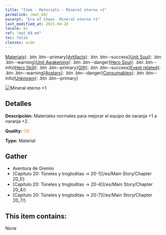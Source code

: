 ```yaml
---
title: "Item - Materials - Mineral eterno +1"
permalink: /mat_68/
excerpt: "Era of Chaos  Mineral eterno +1"
last_modified_at: 2021-04-28
locale: es
ref: "mat_68.md"
toc: false
classes: wide
---
```

 [Materials](/ItemsES/){: .btn .btn--primary}[Artifacts](/ItemsES/Artifacts/){: .btn .btn--success}[Unit Soul](/ItemsES/UnitSoul/){: .btn .btn--warning}[Unit Awakening](/ItemsES/UnitAwakening/){: .btn .btn--danger}[Hero Soul](/ItemsES/HeroSoul/){: .btn .btn--info}[Hero Skill](/ItemsES/HeroSkill/){: .btn .btn--primary}[Gift](/ItemsES/Gift/){: .btn .btn--success}[Event related](/ItemsES/Events/){: .btn .btn--warning}[Avatars](/ItemsES/Avatars/){: .btn .btn--danger}[Consumables](/ItemsES/Consumables/){: .btn .btn--info}[Unknown](/ItemsES/Unknown/){: .btn .btn--primary}

 ![Mineral eterno +1](/images/t/i_cailiao_kuangshi3.png)

## Detalles
 **Descripción:** Materiales normales para mejorar el equipo de naranja +1 a naranja +2.

 **Quality:** <span style="color: #FF8C00">OK</span>

 **Type:** Material

## Gather

*    Aventura de Gremio 
*    [Capítulo 20: Túneles y trogloditas -> 20-1](/es/Main Story/Chapter 20_1/) 
*    [Capítulo 20: Túneles y trogloditas -> 20-4](/es/Main Story/Chapter 20_4/) 
*    [Capítulo 20: Túneles y trogloditas -> 20-7](/es/Main Story/Chapter 20_7/) 

## This item contains:

  None

